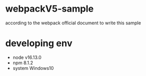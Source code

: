 # webpackV5-sample
according to the webpack official document to write this sample

# developing env
- node v16.13.0
- npm 8.1.2
- system Windows10
